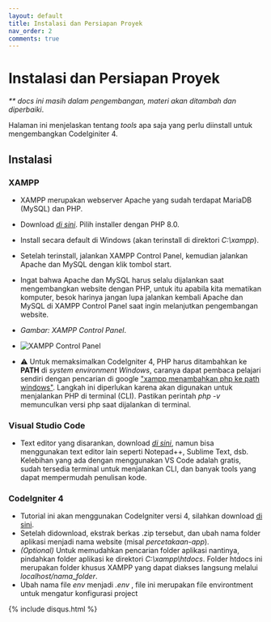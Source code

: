 ```yaml
---
layout: default
title: Instalasi dan Persiapan Proyek
nav_order: 2
comments: true
---
```


<!-- markdownlint-disable MD025 MD036 -->

# Instalasi dan Persiapan Proyek

_\*\* docs ini masih dalam pengembangan, materi akan ditambah dan diperbaiki_.

Halaman ini menjelaskan tentang _tools_ apa saja yang perlu diinstall untuk mengembangkan CodeIginiter 4.

## Instalasi

### XAMPP

- XAMPP merupakan webserver Apache yang sudah terdapat MariaDB (MySQL) dan PHP.
- Download [_di sini_](https://www.apachefriends.org/download.html). Pilih installer dengan PHP 8.0.
- Install secara default di Windows (akan terinstall di direktori _C:\xampp_).
- Setelah terinstall, jalankan XAMPP Control Panel, kemudian jalankan Apache dan MySQL dengan klik tombol start.
- Ingat bahwa Apache dan MySQL harus selalu dijalankan saat mengembangkan website dengan PHP, untuk itu apabila kita mematikan komputer, besok harinya jangan lupa jalankan kembali Apache dan MySQL di XAMPP Control Panel saat ingin melanjutkan pengembangan website.
- _Gambar: XAMPP Control Panel_.
- ![XAMPP Control Panel](/assets/img/xampp-control-panel.JPG)

- :warning: Untuk memaksimalkan CodeIgniter 4, PHP harus ditambahkan ke **PATH** di _system environment Windows_, caranya dapat pembaca pelajari sendiri dengan pencarian di google ["xampp menambahkan php ke path windows"](https://www.google.com/search?q=xampp+menambahkan+php+ke+path+windows). Langkah ini diperlukan karena akan digunakan untuk menjalankan PHP di terminal (CLI). Pastikan perintah _php -v_ memunculkan versi php saat dijalankan di terminal.

### Visual Studio Code

- Text editor yang disarankan, download [_di sini_](https://code.visualstudio.com/download), namun bisa menggunakan text editor lain seperti Notepad++, Sublime Text, dsb. Kelebihan yang ada dengan menggunakan VS Code adalah gratis, sudah tersedia terminal untuk menjalankan CLI, dan banyak tools yang dapat mempermudah penulisan kode.

### CodeIgniter 4

- Tutorial ini akan menggunakan CodeIgniter versi 4, silahkan download [di sini](https://codeigniter.com/download).
- Setelah didownload, ekstrak berkas .zip tersebut, dan ubah nama folder aplikasi menjadi nama website (misal _percetakaan-app_).
- _(Optional)_ Untuk memudahkan pencarian folder aplikasi nantinya, pindahkan folder aplikasi ke direktori _C:\xampp\htdocs_. Folder htdocs ini merupakan folder khusus XAMPP yang dapat diakses langsung melalui _localhost/nama_\__folder_.
- Ubah nama file _env_ menjadi _.env_ , file ini merupakan file environtment untuk mengatur konfigurasi project

{% include disqus.html %}
